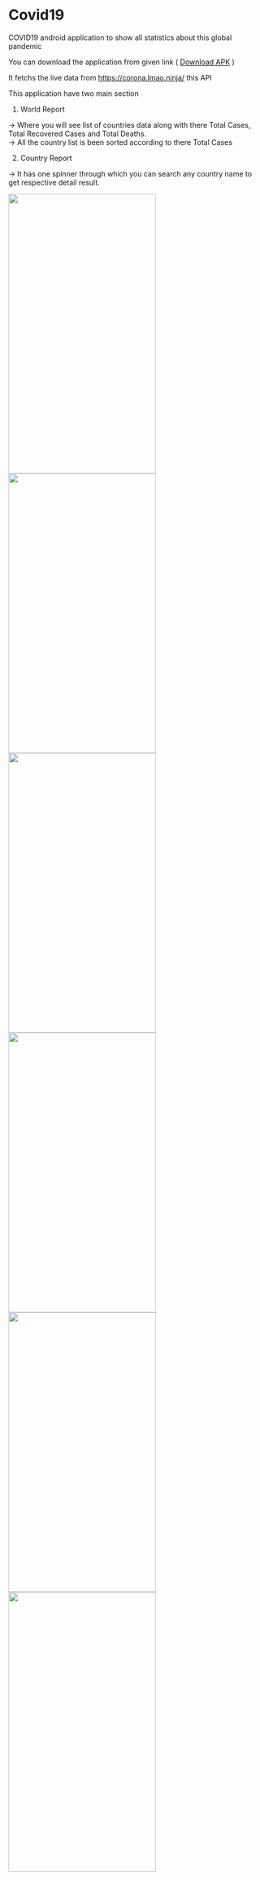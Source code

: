 # Covid19

COVID19 android application to show all statistics about this global pandemic

You can download the application from given link ( <a href="">Download APK</a> ) <br/>

It fetchs the live data from <a href="https://corona.lmao.ninja/">https://corona.lmao.ninja/</a> this API

This application have two main section 

1. World Report

-> Where you will see list of countries data along with there Total Cases, Total Recovered Cases and Total Deaths.
<br/>
-> All the country list is been sorted according to there Total Cases

2. Country Report

-> It has one spinner through which you can search any country name to get respective detail result.

<p float = "left">
  
<img src ="https://user-images.githubusercontent.com/20206625/77904908-f7730480-72a2-11ea-9642-c3453b298fff.jpg" width="290" height="550">
  
<img src = "https://user-images.githubusercontent.com/20206625/77905131-59336e80-72a3-11ea-85fc-d16b618cd059.jpg"  width="290" height="550">
  
<img src ="https://user-images.githubusercontent.com/20206625/77905003-21c4c200-72a3-11ea-966d-488587ffcd37.jpg"  width="290" height="550">
  
<img src ="https://user-images.githubusercontent.com/20206625/77905081-46b93500-72a3-11ea-9c54-b16e5f9f6664.jpg"  width="290" height="550">


<img src ="https://user-images.githubusercontent.com/20206625/77904804-c7c3fc80-72a2-11ea-86e0-0e94cf903b88.jpg"  width="290" height="550">
  
<img src ="https://user-images.githubusercontent.com/20206625/77904845-db6f6300-72a2-11ea-8fa1-a3329d475231.jpg"  width="290" height="550">


</p>
